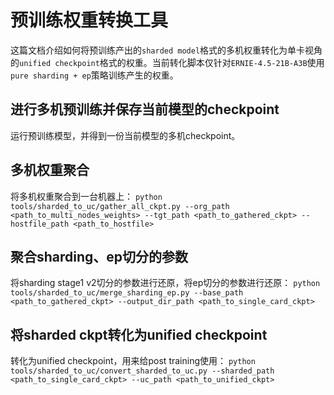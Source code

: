 # 预训练权重转换工具
这篇文档介绍如何将预训练产出的`sharded model`格式的多机权重转化为单卡视角的`unified checkpoint`格式的权重。当前转化脚本仅针对`ERNIE-4.5-21B-A3B`使用`pure sharding + ep`策略训练产生的权重。

## 进行多机预训练并保存当前模型的checkpoint
运行预训练模型，并得到一份当前模型的多机checkpoint。

## 多机权重聚合
将多机权重聚合到一台机器上：
`python tools/sharded_to_uc/gather_all_ckpt.py --org_path <path_to_multi_nodes_weights> --tgt_path <path_to_gathered_ckpt> --hostfile_path <path_to_hostfile>`

## 聚合sharding、ep切分的参数
将sharding stage1 v2切分的参数进行还原，将ep切分的参数进行还原：
`python tools/sharded_to_uc/merge_sharding_ep.py --base_path <path_to_gathered_ckpt> --output_dir_path <path_to_single_card_ckpt>`

## 将sharded ckpt转化为unified checkpoint
转化为unified checkpoint，用来给post training使用：
`python tools/sharded_to_uc/convert_sharded_to_uc.py --sharded_path <path_to_single_card_ckpt> --uc_path <path_to_unified_ckpt>`
